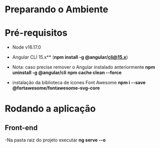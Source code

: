 # Preparando o Ambiente

# Pré-requisitos
- Node v16.17.0
- Angular CLI 15.x** (**npm install -g @angular/cli@15.x**)

- Nota: caso precise remover o Angular instalado anteriormente
    **npm uninstall -g @angular/cli**
    **npm cache clean --force**

- instalação da biblioteca de ícones Font Awesome
    **npm i --save @fortawesome/fontawesome-svg-core**

# Rodando a aplicação

## Front-end
-Na pasta raiz do projeto executar **ng serve --o**
